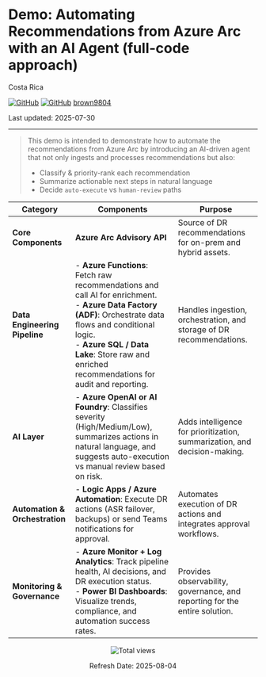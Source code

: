# Demo: Automating Recommendations from Azure Arc with an AI Agent (full-code approach)

Costa Rica

[![GitHub](https://badgen.net/badge/icon/github?icon=github&label)](https://github.com)
[![GitHub](https://img.shields.io/badge/--181717?logo=github&logoColor=ffffff)](https://github.com/)
[brown9804](https://github.com/brown9804)

Last updated: 2025-07-30

-----------------------------

> This demo is intended to demonstrate how to automate the recommendations from Azure Arc by introducing an AI-driven agent that not only ingests and processes recommendations but also:
> - Classify & priority-rank each recommendation
> - Summarize actionable next steps in natural language
> - Decide `auto-execute` vs `human-review` paths


| **Category**                | **Components**                                                                                     | **Purpose**                                                                                              |
|-----------------------------|---------------------------------------------------------------------------------------------------|----------------------------------------------------------------------------------------------------------|
| **Core Components**         | **Azure Arc Advisory API**                                                                       | Source of DR recommendations for on-prem and hybrid assets.                                             |
| **Data Engineering Pipeline**| - **Azure Functions**: Fetch raw recommendations and call AI for enrichment.<br>- **Azure Data Factory (ADF)**: Orchestrate data flows and conditional logic.<br>- **Azure SQL / Data Lake**: Store raw and enriched recommendations for audit and reporting. | Handles ingestion, orchestration, and storage of DR recommendations.                                    |
| **AI Layer**                | - **Azure OpenAI or AI Foundry**: Classifies severity (High/Medium/Low), summarizes actions in natural language, and suggests auto-execution vs manual review based on risk. | Adds intelligence for prioritization, summarization, and decision-making.                               |
| **Automation & Orchestration**| - **Logic Apps / Azure Automation**: Execute DR actions (ASR failover, backups) or send Teams notifications for approval. | Automates execution of DR actions and integrates approval workflows.                                    |
| **Monitoring & Governance** | - **Azure Monitor + Log Analytics**: Track pipeline health, AI decisions, and DR execution status.<br>- **Power BI Dashboards**: Visualize trends, compliance, and automation success rates. | Provides observability, governance, and reporting for the entire solution.                              |


<!-- START BADGE -->
<div align="center">
  <img src="https://img.shields.io/badge/Total%20views-1787-limegreen" alt="Total views">
  <p>Refresh Date: 2025-08-04</p>
</div>
<!-- END BADGE -->
